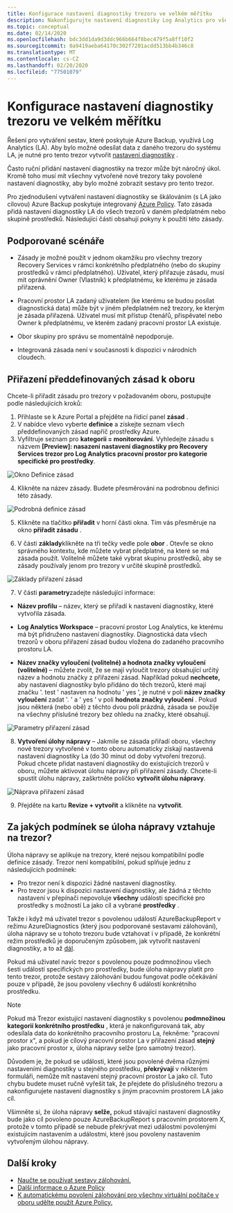 ```yaml
---
title: Konfigurace nastavení diagnostiky trezoru ve velkém měřítku
description: Nakonfigurujte nastavení diagnostiky Log Analytics pro všechny trezory v daném oboru pomocí Azure Policy
ms.topic: conceptual
ms.date: 02/14/2020
ms.openlocfilehash: bdc3dd1da9d3ddc966b664f8bec479f5a8ff10f2
ms.sourcegitcommit: 0a9419aeba64170c302f7201acdd513bb4b346c8
ms.translationtype: MT
ms.contentlocale: cs-CZ
ms.lasthandoff: 02/20/2020
ms.locfileid: "77501079"
---
```

# <a name="configure-vault-diagnostics-settings-at-scale"></a>Konfigurace nastavení diagnostiky trezoru ve velkém měřítku

Řešení pro vytváření sestav, které poskytuje Azure Backup, využívá Log Analytics (LA). Aby bylo možné odesílat data z daného trezoru do systému LA, je nutné pro tento trezor vytvořit [nastavení diagnostiky](https://aka.ms/AzureBackupDiagnosticsDocs) .

Často ruční přidání nastavení diagnostiky na trezor může být náročný úkol. Kromě toho musí mít všechny vytvořené nové trezory taky povolené nastavení diagnostiky, aby bylo možné zobrazit sestavy pro tento trezor. 

Pro zjednodušení vytváření nastavení diagnostiky se škálováním (s LA jako cílovou) Azure Backup poskytuje integrovaný [Azure Policy](https://docs.microsoft.com/azure/governance/policy/). Tato zásada přidá nastavení diagnostiky LA do všech trezorů v daném předplatném nebo skupině prostředků. Následující části obsahují pokyny k použití této zásady.

## <a name="supported-scenarios"></a>Podporované scénáře 

* Zásady je možné použít v jednom okamžiku pro všechny trezory Recovery Services v rámci konkrétního předplatného (nebo do skupiny prostředků v rámci předplatného). Uživatel, který přiřazuje zásadu, musí mít oprávnění Owner (Vlastník) k předplatnému, ke kterému je zásada přiřazená.

* Pracovní prostor LA zadaný uživatelem (ke kterému se budou posílat diagnostická data) může být v jiném předplatném než trezory, ke kterým je zásada přiřazená. Uživatel musí mít přístup čtenářů, přispěvatel nebo Owner k předplatnému, ve kterém zadaný pracovní prostor LA existuje.

* Obor skupiny pro správu se momentálně nepodporuje.

* Integrovaná zásada není v současnosti k dispozici v národních cloudech.

## <a name="assigning-the-built-in-policy-to-a-scope"></a>Přiřazení předdefinovaných zásad k oboru

Chcete-li přiřadit zásadu pro trezory v požadovaném oboru, postupujte podle následujících kroků:

1. Přihlaste se k Azure Portal a přejděte na řídicí panel **zásad** .
2. V nabídce vlevo vyberte **definice** a získejte seznam všech předdefinovaných zásad napříč prostředky Azure.
3. Vyfiltruje seznam pro **kategorii = monitorování**. Vyhledejte zásadu s názvem **[Preview]: nasazení nastavení diagnostiky pro Recovery Services trezor pro Log Analytics pracovní prostor pro kategorie specifické pro prostředky**.

![Okno Definice zásad](./media/backup-azure-policy-configure-diagnostics/policy-definition-blade.png)

4. Klikněte na název zásady. Budete přesměrováni na podrobnou definici této zásady.

![Podrobná definice zásad](./media/backup-azure-policy-configure-diagnostics/detailed-policy-definition.png)

5. Klikněte na tlačítko **přiřadit** v horní části okna. Tím vás přesměruje na okno **přiřadit zásadu** .

6. V části **základy**klikněte na tři tečky vedle pole **obor** . Otevře se okno správného kontextu, kde můžete vybrat předplatné, na které se má zásada použít. Volitelně můžete také vybrat skupinu prostředků, aby se zásady používaly jenom pro trezory v určité skupině prostředků.

![Základy přiřazení zásad](./media/backup-azure-policy-configure-diagnostics/policy-assignment-basics.png)

7. V části **parametry**zadejte následující informace:
* **Název profilu** – název, který se přiřadí k nastavení diagnostiky, které vytvořila zásada.
* **Log Analytics Workspace** – pracovní prostor Log Analytics, ke kterému má být přidruženo nastavení diagnostiky. Diagnostická data všech trezorů v oboru přiřazení zásad budou vložena do zadaného pracovního prostoru LA.

* **Název značky vyloučení (volitelné) a hodnota značky vyloučení (volitelné)** – můžete zvolit, že se mají vyloučit trezory obsahující určitý název a hodnotu značky z přiřazení zásad. Například pokud **nechcete,** aby nastavení diagnostiky bylo přidáno do těch trezorů, které mají značku '. test ' nastaven na hodnotu ' yes ', je nutné v poli **název značky vyloučení** zadat '. ' a ' yes ' v poli **hodnota značky vyloučení** . Pokud jsou některá (nebo obě) z těchto dvou polí prázdná, zásada se použije na všechny příslušné trezory bez ohledu na značky, které obsahují.

![Parametry přiřazení zásad](./media/backup-azure-policy-configure-diagnostics/policy-assignment-parameters.png)

8. **Vytvoření úlohy nápravy** – Jakmile se zásada přiřadí oboru, všechny nové trezory vytvořené v tomto oboru automaticky získají nastavená nastavení diagnostiky La (do 30 minut od doby vytvoření trezoru). Pokud chcete přidat nastavení diagnostiky do existujících trezorů v oboru, můžete aktivovat úlohu nápravy při přiřazení zásady. Chcete-li spustit úlohu nápravy, zaškrtněte políčko **vytvořit úlohu nápravy**. 

![Náprava přiřazení zásad](./media/backup-azure-policy-configure-diagnostics/policy-assignment-remediation.png)

9. Přejděte na kartu **Revize + vytvořit** a klikněte na **vytvořit**.

## <a name="under-what-conditions-will-the-remediation-task-apply-to-a-vault"></a>Za jakých podmínek se úloha nápravy vztahuje na trezor?

Úloha nápravy se aplikuje na trezory, které nejsou kompatibilní podle definice zásady. Trezor není kompatibilní, pokud splňuje jednu z následujících podmínek:

* Pro trezor není k dispozici žádné nastavení diagnostiky.
* Pro trezor jsou k dispozici nastavení diagnostiky, ale žádná z těchto nastavení v přepínači nepovoluje **všechny** události specifické pro prostředky s možností La jako cíl a vybrané **prostředky** . 

Takže i když má uživatel trezor s povolenou událostí AzureBackupReport v režimu AzureDiagnostics (který jsou podporované sestavami zálohování), úloha nápravy se u tohoto trezoru bude vztahovat i v případě, že konkrétní režim prostředků je doporučeným způsobem, jak vytvořit nastavení diagnostiky, a to až [dál](https://aka.ms/AzureBackupDiagnosticsDocs#legacy-event). 

Pokud má uživatel navíc trezor s povolenou pouze podmnožinou všech šesti událostí specifických pro prostředky, bude úloha nápravy platit pro tento trezor, protože sestavy zálohování budou fungovat podle očekávání pouze v případě, že jsou povoleny všechny 6 událostí konkrétního prostředku.

> [!NOTE]
>
> Pokud má Trezor existující nastavení diagnostiky s povolenou **podmnožinou kategorií konkrétního prostředku** , která je nakonfigurovaná tak, aby odesílala data do konkrétního pracovního prostoru La, řekněme: "pracovní prostor x", a pokud je cílový pracovní prostor La v přiřazení zásad **stejný** jako pracovní prostor x, úloha nápravy selže (pro samotný trezor). 
>
>Důvodem je, že pokud se události, které jsou povolené dvěma různými nastaveními diagnostiky u stejného prostředku, **překrývají** v některém formuláři, nemůže mít nastavení stejný pracovní prostor La jako cíl. Tuto chybu budete muset ručně vyřešit tak, že přejdete do příslušného trezoru a nakonfigurujete nastavení diagnostiky s jiným pracovním prostorem LA jako cíl.
>
> Všimněte si, že úloha nápravy **selže,** pokud stávající nastavení diagnostiky bude jako cíl povoleno pouze AzureBackupReport s pracovním prostorem X, protože v tomto případě se nebude překrývat mezi událostmi povolenými existujícím nastavením a událostmi, které jsou povoleny nastavením vytvořeným úlohou nápravy.

## <a name="next-steps"></a>Další kroky
- [Naučte se používat sestavy zálohování.](https://aka.ms/AzureBackupReportDocs)
- [Další informace o Azure Policy](https://docs.microsoft.com/azure/governance/policy/)
- [K automatickému povolení zálohování pro všechny virtuální počítače v oboru udělte použít Azure Policy.](https://docs.microsoft.com/azure/backup/backup-azure-auto-enable-backup)